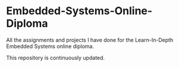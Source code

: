 # Embedded-Systems-Online-Diploma

All the assignments and projects I have done for the Learn-In-Depth Embedded Systems online diploma.

This repository is continuously updated.
